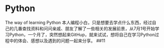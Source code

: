 # Python
The way of learning Python
本人编程小白，只是想要去学点什么东西，经过自己的几番查找资料和问问亲戚、朋友了解了一些相关的发展前景，从7月1号开始学习Python，一个月了，突然想起来GitHup，就来试试，想将自己在学习Python过程中的体会、感想以及遇到的问题一起来分享。
##11
